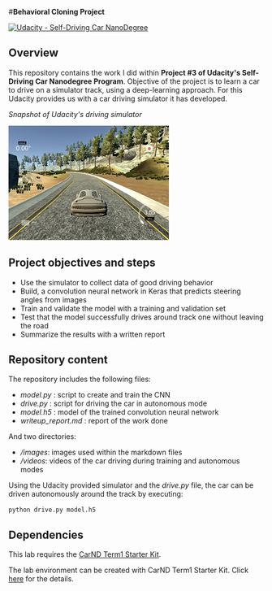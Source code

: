 #**Behavioral Cloning Project**

[![Udacity - Self-Driving Car NanoDegree](https://s3.amazonaws.com/udacity-sdc/github/shield-carnd.svg)](http://www.udacity.com/drive)

Overview
---
This repository contains the work I did within **Project #3 of Udacity's Self-Driving Car Nanodegree Program**. Objective of the project is to learn a car to drive on a simulator track, using a deep-learning approach. For this Udacity provides us with a car driving simulator it has developed.

*Snapshot of Udacity's driving simulator*

![](./Images/screen-shot-simulator.jpg)


Project objectives and steps
---


* Use the simulator to collect data of good driving behavior
* Build, a convolution neural network in Keras that predicts steering angles from images
* Train and validate the model with a training and validation set
* Test that the model successfully drives around track one without leaving the road
* Summarize the results with a written report


Repository content
---
The repository includes the following files:

* _model.py_ : script to create and train the CNN
* _drive.py_ : script for driving the car in autonomous mode
* _model.h5_ : model of the trained convolution neural network 
* _writeup\_report.md_ : report of the work done

And two directories:

* _/images_: images used within the markdown files
* _/videos_: videos of the car driving during training and autonomous modes

Using the Udacity provided simulator and the _drive.py_ file, the car can be driven autonomously around the track by executing: 
```
python drive.py model.h5
```

Dependencies
---
This lab requires the [CarND Term1 Starter Kit](https://github.com/udacity/CarND-Term1-Starter-Kit).

The lab environment can be created with CarND Term1 Starter Kit. Click [here](https://github.com/udacity/CarND-Term1-Starter-Kit/blob/master/README.md) for the details.



